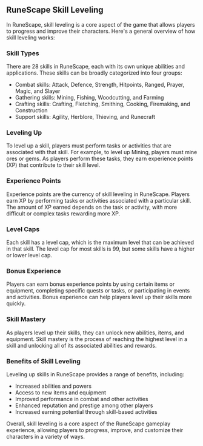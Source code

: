 ## RuneScape Skill Leveling

In RuneScape, skill leveling is a core aspect of the game that allows players to progress and improve their characters. Here's a general overview of how skill leveling works:

### Skill Types

There are 28 skills in RuneScape, each with its own unique abilities and applications. These skills can be broadly categorized into four groups:

* Combat skills: Attack, Defence, Strength, Hitpoints, Ranged, Prayer, Magic, and Slayer
* Gathering skills: Mining, Fishing, Woodcutting, and Farming
* Crafting skills: Crafting, Fletching, Smithing, Cooking, Firemaking, and Construction
* Support skills: Agility, Herblore, Thieving, and Runecraft

### Leveling Up

To level up a skill, players must perform tasks or activities that are associated with that skill. For example, to level up Mining, players must mine ores or gems. As players perform these tasks, they earn experience points (XP) that contribute to their skill level.

### Experience Points

Experience points are the currency of skill leveling in RuneScape. Players earn XP by performing tasks or activities associated with a particular skill. The amount of XP earned depends on the task or activity, with more difficult or complex tasks rewarding more XP.

### Level Caps

Each skill has a level cap, which is the maximum level that can be achieved in that skill. The level cap for most skills is 99, but some skills have a higher or lower level cap.

### Bonus Experience

Players can earn bonus experience points by using certain items or equipment, completing specific quests or tasks, or participating in events and activities. Bonus experience can help players level up their skills more quickly.

### Skill Mastery

As players level up their skills, they can unlock new abilities, items, and equipment. Skill mastery is the process of reaching the highest level in a skill and unlocking all of its associated abilities and rewards.

### Benefits of Skill Leveling

Leveling up skills in RuneScape provides a range of benefits, including:

* Increased abilities and powers
* Access to new items and equipment
* Improved performance in combat and other activities
* Enhanced reputation and prestige among other players
* Increased earning potential through skill-based activities

Overall, skill leveling is a core aspect of the RuneScape gameplay experience, allowing players to progress, improve, and customize their characters in a variety of ways.